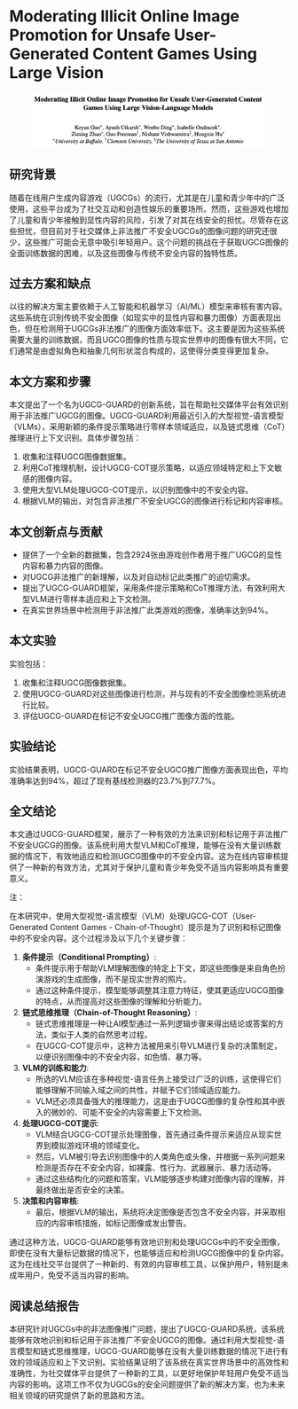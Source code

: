 # Moderating Illicit Online Image Promotion for Unsafe User-Generated Content Games Using Large Vision

<figure><img src="../.gitbook/assets/image (1) (1) (1) (1) (1) (1) (1) (1) (1) (1) (1).png" alt=""><figcaption></figcaption></figure>

## 研究背景

随着在线用户生成内容游戏（UGCGs）的流行，尤其是在儿童和青少年中的广泛使用，这些平台成为了社交互动和创造性娱乐的重要场所。然而，这些游戏也增加了儿童和青少年接触到显性内容的风险，引发了对其在线安全的担忧。尽管存在这些担忧，但目前对于社交媒体上非法推广不安全UGCGs的图像问题的研究还很少，这些推广可能会无意中吸引年轻用户。这个问题的挑战在于获取UGCG图像的全面训练数据的困难，以及这些图像与传统不安全内容的独特性质。

## 过去方案和缺点

以往的解决方案主要依赖于人工智能和机器学习（AI/ML）模型来审核有害内容。这些系统在识别传统不安全图像（如现实中的显性内容和暴力图像）方面表现出色，但在检测用于UGCGs非法推广的图像方面效率低下。这主要是因为这些系统需要大量的训练数据，而且UGCG图像的性质与现实世界中的图像有很大不同，它们通常是由虚拟角色和抽象几何形状混合构成的，这使得分类变得更加复杂。

## 本文方案和步骤

本文提出了一个名为UGCG-GUARD的创新系统，旨在帮助社交媒体平台有效识别用于非法推广UGCG的图像。UGCG-GUARD利用最近引入的大型视觉-语言模型（VLMs），采用新颖的条件提示策略进行零样本领域适应，以及链式思维（CoT）推理进行上下文识别。具体步骤包括：

1. 收集和注释UGCG图像数据集。
2. 利用CoT推理机制，设计UGCG-COT提示策略，以适应领域特定和上下文敏感的图像内容。
3. 使用大型VLM处理UGCG-COT提示，以识别图像中的不安全内容。
4. 根据VLM的输出，对包含非法推广不安全UGCG的图像进行标记和内容审核。

## 本文创新点与贡献

* 提供了一个全新的数据集，包含2924张由游戏创作者用于推广UGCG的显性内容和暴力内容的图像。
* 对UGCG非法推广的新理解，以及对自动标记此类推广的迫切需求。
* 提出了UGCG-GUARD框架，采用条件提示策略和CoT推理方法，有效利用大型VLM进行零样本适应和上下文检测。
* 在真实世界场景中检测用于非法推广此类游戏的图像，准确率达到94%。

## 本文实验

实验包括：

1. 收集和注释UGCG图像数据集。
2. 使用UGCG-GUARD对这些图像进行检测，并与现有的不安全图像检测系统进行比较。
3. 评估UGCG-GUARD在标记不安全UGCG推广图像方面的性能。

## 实验结论

实验结果表明，UGCG-GUARD在标记不安全UGCG推广图像方面表现出色，平均准确率达到94%，超过了现有基线检测器的23.7%到77.7%。

## 全文结论

本文通过UGCG-GUARD框架，展示了一种有效的方法来识别和标记用于非法推广不安全UGCG的图像。该系统利用大型VLM和CoT推理，能够在没有大量训练数据的情况下，有效地适应和检测UGCG图像中的不安全内容。这为在线内容审核提供了一种新的有效方法，尤其对于保护儿童和青少年免受不适当内容影响具有重要意义。



注：

在本研究中，使用大型视觉-语言模型（VLM）处理UGCG-COT（User-Generated Content Games - Chain-of-Thought）提示是为了识别和标记图像中的不安全内容。这个过程涉及以下几个关键步骤：

1. **条件提示（Conditional Prompting）**:
   * 条件提示用于帮助VLM理解图像的特定上下文，即这些图像是来自角色扮演游戏的生成图像，而不是现实世界的照片。
   * 通过这种条件提示，模型能够调整其注意力特征，使其更适应UGCG图像的特点，从而提高对这些图像的理解和分析能力。
2. **链式思维推理（Chain-of-Thought Reasoning）**:
   * 链式思维推理是一种让AI模型通过一系列逻辑步骤来得出结论或答案的方法，类似于人类的自然思考过程。
   * 在UGCG-COT提示中，这种方法被用来引导VLM进行复杂的决策制定，以便识别图像中的不安全内容，如色情、暴力等。
3. **VLM的训练和能力**:
   * 所选的VLM应该在多种视觉-语言任务上接受过广泛的训练，这使得它们能够理解不同输入域之间的共性，并赋予它们领域适应能力。
   * VLM还必须具备强大的推理能力，这是由于UGCG图像的复杂性和其中嵌入的微妙的、可能不安全的内容需要上下文检测。
4. **处理UGCG-COT提示**:
   * VLM结合UGCG-COT提示处理图像，首先通过条件提示来适应从现实世界到模拟游戏环境的领域变化。
   * 然后，VLM被引导去识别图像中的人类角色或头像，并根据一系列问题来检测是否存在不安全内容，如裸露、性行为、武器展示、暴力活动等。
   * 通过这些结构化的问题和答案，VLM能够逐步构建对图像内容的理解，并最终做出是否安全的决策。
5. **决策和内容审核**:
   * 最后，根据VLM的输出，系统将决定图像是否包含不安全内容，并采取相应的内容审核措施，如标记图像或发出警告。

通过这种方法，UGCG-GUARD能够有效地识别和处理UGCGs中的不安全图像，即使在没有大量标记数据的情况下，也能够适应和检测UGCG图像中的复杂内容。这为在线社交平台提供了一种新的、有效的内容审核工具，以保护用户，特别是未成年用户，免受不适当内容的影响。





## 阅读总结报告

本研究针对UGCGs中的非法图像推广问题，提出了UGCG-GUARD系统，该系统能够有效地识别和标记用于非法推广不安全UGCG的图像。通过利用大型视觉-语言模型和链式思维推理，UGCG-GUARD能够在没有大量训练数据的情况下进行有效的领域适应和上下文识别。实验结果证明了该系统在真实世界场景中的高效性和准确性，为社交媒体平台提供了一种新的工具，以更好地保护年轻用户免受不适当内容的影响。这项工作不仅为UGCGs的安全问题提供了新的解决方案，也为未来相关领域的研究提供了新的思路和方法。
